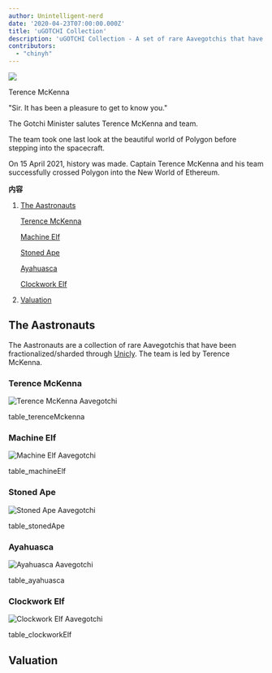 ```yaml
---
author: Unintelligent-nerd
date: '2020-04-23T07:00:00.000Z'
title: 'uGOTCHI Collection'
description: 'uGOTCHI Collection - A set of rare Aavegotchis that have been fractionalized/sharded through Unicly'
contributors:
  - "chinyh"
---
```


<div class="headerImageContainer">
<img class="headerImage" src="/ugotchi/terence-mckenna.svg">
<p class="headerImageText">Terence McKenna</p>
</div>

"Sir. It has been a pleasure to get to know you."

The Gotchi Minister salutes Terence McKenna and team.

The team took one last look at the beautiful world of Polygon before stepping into the spacecraft.

On 15 April 2021, history was made. Captain Terence McKenna and his team successfully crossed Polygon into the New World of Ethereum.

<div class="contentsBox">

**内容**

<ol>
<li><a href=#the-aastronauts>The Aastronauts</a></li>
<p><a href=#terence-mckenna>Terence McKenna</a></p>
<p><a href=#machine-elf>Machine Elf</a></p>
<p><a href=#stoned-ape>Stoned Ape</a></p>
<p><a href=#ayahuasca>Ayahuasca</a></p>
<p><a href=#clockwork-elf>Clockwork Elf</a></p>
<li><a href=#valuation>Valuation</a></li>
</ol>

</div>

## The Aastronauts

The Aastronauts are a collection of rare Aavegotchis that have been fractionalized/sharded through [Unicly](https://www.unic.ly/). The team is led by Terence McKenna.

### Terence McKenna

<img class = "bodyImage" src = "/ugotchi/terence-mckenna.svg" alt = "Terence McKenna Aavegotchi" />

table_terenceMckenna

### Machine Elf

<img class = "bodyImage" src = "/ugotchi/machine-elf.svg" alt = "Machine Elf Aavegotchi" />

table_machineElf

### Stoned Ape

<img class = "bodyImage" src = "/ugotchi/stoned-ape.svg" alt = "Stoned Ape Aavegotchi" />

table_stonedApe

### Ayahuasca

<img class = "bodyImage" src = "/ugotchi/ayahuasca.svg" alt = "Ayahuasca Aavegotchi" />

table_ayahuasca

### Clockwork Elf

<img class = "bodyImage" src = "/ugotchi/clockwork-elf.svg" alt = "Clockwork Elf Aavegotchi" />

table_clockworkElf

## Valuation
